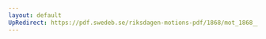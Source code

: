 ```yaml
---
layout: default
UpRedirect: https://pdf.swedeb.se/riksdagen-motions-pdf/1868/mot_1868__fk__00040/mot_1868__fk__00040_003.pdf
---
```

